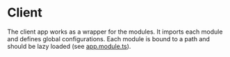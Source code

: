 # Client

The client app works as a wrapper for the modules. It imports each module and defines global configurations. Each module is bound to a path and should be lazy loaded (see [app.module.ts]("./../src/app/app.module.ts")).
